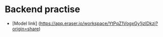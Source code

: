 # Backend practise

- [Model link] (https://app.eraser.io/workspace/YtPqZ1VogxGy1jzIDkzj?origin=share)